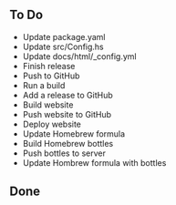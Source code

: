 ## To Do

- Update package.yaml
- Update src/Config.hs
- Update docs/html/_config.yml
- Finish release
- Push to GitHub
- Run a build
- Add a release to GitHub
- Build website
- Push website to GitHub
- Deploy website
- Update Homebrew formula
- Build Homebrew bottles
- Push bottles to server
- Update Hombrew formula with bottles

## Done
